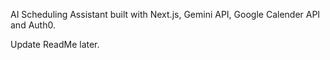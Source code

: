 AI Scheduling Assistant built with Next.js, Gemini API, Google Calender API and Auth0.

Update ReadMe later.
